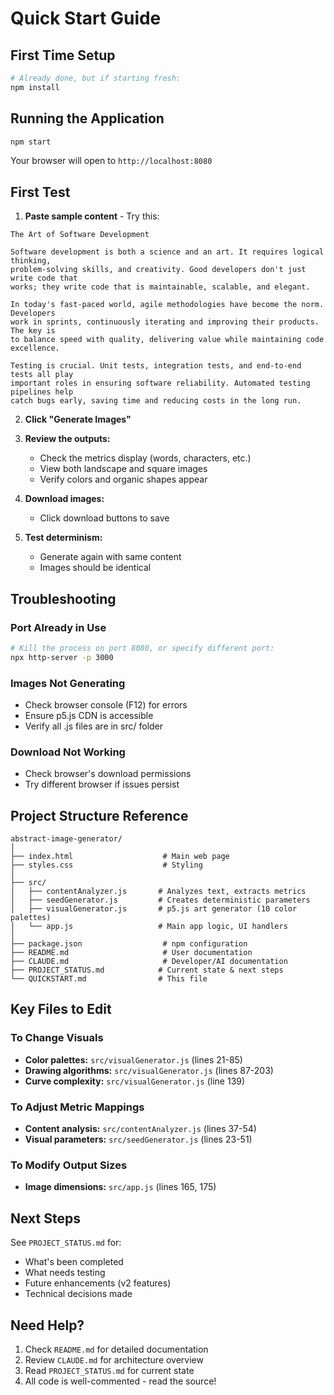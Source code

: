 # Quick Start Guide

## First Time Setup

```bash
# Already done, but if starting fresh:
npm install
```

## Running the Application

```bash
npm start
```

Your browser will open to `http://localhost:8080`

## First Test

1. **Paste sample content** - Try this:

```
The Art of Software Development

Software development is both a science and an art. It requires logical thinking,
problem-solving skills, and creativity. Good developers don't just write code that
works; they write code that is maintainable, scalable, and elegant.

In today's fast-paced world, agile methodologies have become the norm. Developers
work in sprints, continuously iterating and improving their products. The key is
to balance speed with quality, delivering value while maintaining code excellence.

Testing is crucial. Unit tests, integration tests, and end-to-end tests all play
important roles in ensuring software reliability. Automated testing pipelines help
catch bugs early, saving time and reducing costs in the long run.
```

2. **Click "Generate Images"**

3. **Review the outputs:**
   - Check the metrics display (words, characters, etc.)
   - View both landscape and square images
   - Verify colors and organic shapes appear

4. **Download images:**
   - Click download buttons to save

5. **Test determinism:**
   - Generate again with same content
   - Images should be identical

## Troubleshooting

### Port Already in Use
```bash
# Kill the process on port 8080, or specify different port:
npx http-server -p 3000
```

### Images Not Generating
- Check browser console (F12) for errors
- Ensure p5.js CDN is accessible
- Verify all .js files are in src/ folder

### Download Not Working
- Check browser's download permissions
- Try different browser if issues persist

## Project Structure Reference

```
abstract-image-generator/
│
├── index.html                    # Main web page
├── styles.css                    # Styling
│
├── src/
│   ├── contentAnalyzer.js       # Analyzes text, extracts metrics
│   ├── seedGenerator.js         # Creates deterministic parameters
│   ├── visualGenerator.js       # p5.js art generator (10 color palettes)
│   └── app.js                   # Main app logic, UI handlers
│
├── package.json                  # npm configuration
├── README.md                     # User documentation
├── CLAUDE.md                     # Developer/AI documentation
├── PROJECT_STATUS.md            # Current state & next steps
└── QUICKSTART.md                # This file
```

## Key Files to Edit

### To Change Visuals
- **Color palettes:** `src/visualGenerator.js` (lines 21-85)
- **Drawing algorithms:** `src/visualGenerator.js` (lines 87-203)
- **Curve complexity:** `src/visualGenerator.js` (line 139)

### To Adjust Metric Mappings
- **Content analysis:** `src/contentAnalyzer.js` (lines 37-54)
- **Visual parameters:** `src/seedGenerator.js` (lines 23-51)

### To Modify Output Sizes
- **Image dimensions:** `src/app.js` (lines 165, 175)

## Next Steps

See `PROJECT_STATUS.md` for:
- What's been completed
- What needs testing
- Future enhancements (v2 features)
- Technical decisions made

## Need Help?

1. Check `README.md` for detailed documentation
2. Review `CLAUDE.md` for architecture overview
3. Read `PROJECT_STATUS.md` for current state
4. All code is well-commented - read the source!